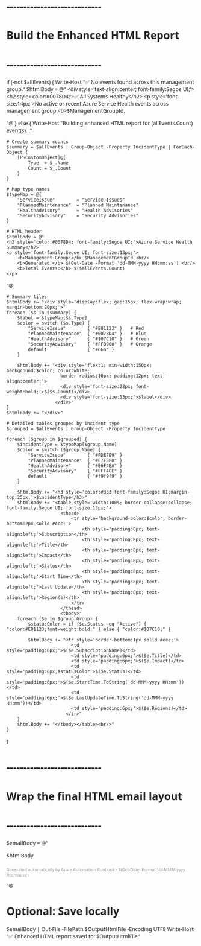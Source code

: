 # ----------------------------
# Build the Enhanced HTML Report
# ----------------------------
if (-not $allEvents) {
    Write-Host "✅ No events found across this management group."
    $htmlBody = @"
    <div style='text-align:center; font-family:Segoe UI;'>
        <h2 style='color:#0078D4;'>✅ All Systems Healthy</h2>
        <p style='font-size:14px;'>No active or recent Azure Service Health events across management group 
        <b>$ManagementGroupId</b>.</p>
    </div>
"@
}
else {
    Write-Host "Building enhanced HTML report for $($allEvents.Count) event(s)..."

    # Create summary counts
    $summary = $allEvents | Group-Object -Property IncidentType | ForEach-Object {
        [PSCustomObject]@{
            Type  = $_.Name
            Count = $_.Count
        }
    }

    # Map type names
    $typeMap = @{
        "ServiceIssue"        = "Service Issues"
        "PlannedMaintenance"  = "Planned Maintenance"
        "HealthAdvisory"      = "Health Advisories"
        "SecurityAdvisory"    = "Security Advisories"
    }

    # HTML header
    $htmlBody = @"
    <h2 style='color:#0078D4; font-family:Segoe UI;'>Azure Service Health Summary</h2>
    <p style='font-family:Segoe UI; font-size:13px;'>
        <b>Management Group:</b> $ManagementGroupId <br/>
        <b>Generated:</b> $(Get-Date -Format 'dd-MMM-yyyy HH:mm:ss') <br/>
        <b>Total Events:</b> $($allEvents.Count)
    </p>
"@

    # Summary tiles
    $htmlBody += "<div style='display:flex; gap:15px; flex-wrap:wrap; margin-bottom:20px;'>"
    foreach ($s in $summary) {
        $label = $typeMap[$s.Type]
        $color = switch ($s.Type) {
            "ServiceIssue"        { "#E81123" }   # Red
            "PlannedMaintenance"  { "#0078D4" }   # Blue
            "HealthAdvisory"      { "#107C10" }   # Green
            "SecurityAdvisory"    { "#FFB900" }   # Orange
            default               { "#666" }
        }

        $htmlBody += "<div style='flex:1; min-width:150px; background:$color; color:white; 
                        border-radius:10px; padding:12px; text-align:center;'>
                        <div style='font-size:22px; font-weight:bold;'>$($s.Count)</div>
                        <div style='font-size:13px;'>$label</div>
                      </div>"
    }
    $htmlBody += "</div>"

    # Detailed tables grouped by incident type
    $grouped = $allEvents | Group-Object -Property IncidentType

    foreach ($group in $grouped) {
        $incidentType = $typeMap[$group.Name]
        $color = switch ($group.Name) {
            "ServiceIssue"        { "#FDE7E9" }
            "PlannedMaintenance"  { "#E7F3FD" }
            "HealthAdvisory"      { "#E6F4EA" }
            "SecurityAdvisory"    { "#FFF4CE" }
            default               { "#f9f9f9" }
        }

        $htmlBody += "<h3 style='color:#333;font-family:Segoe UI;margin-top:25px;'>$incidentType</h3>"
        $htmlBody += "<table style='width:100%; border-collapse:collapse; font-family:Segoe UI; font-size:13px;'>
                        <thead>
                            <tr style='background-color:$color; border-bottom:2px solid #ccc;'>
                                <th style='padding:8px; text-align:left;'>Subscription</th>
                                <th style='padding:8px; text-align:left;'>Title</th>
                                <th style='padding:8px; text-align:left;'>Impact</th>
                                <th style='padding:8px; text-align:left;'>Status</th>
                                <th style='padding:8px; text-align:left;'>Start Time</th>
                                <th style='padding:8px; text-align:left;'>Last Update</th>
                                <th style='padding:8px; text-align:left;'>Region(s)</th>
                            </tr>
                        </thead>
                        <tbody>"
        foreach ($e in $group.Group) {
            $statusColor = if ($e.Status -eq "Active") { "color:#E81123;font-weight:bold;" } else { "color:#107C10;" }

            $htmlBody += "<tr style='border-bottom:1px solid #eee;'>
                            <td style='padding:6px;'>$($e.SubscriptionName)</td>
                            <td style='padding:6px;'>$($e.Title)</td>
                            <td style='padding:6px;'>$($e.Impact)</td>
                            <td style='padding:6px;$statusColor'>$($e.Status)</td>
                            <td style='padding:6px;'>$($e.StartTime.ToString('dd-MMM-yyyy HH:mm'))</td>
                            <td style='padding:6px;'>$($e.LastUpdateTime.ToString('dd-MMM-yyyy HH:mm'))</td>
                            <td style='padding:6px;'>$($e.Regions)</td>
                          </tr>"
        }
        $htmlBody += "</tbody></table><br/>"
    }
}

# ----------------------------
# Wrap the final HTML email layout
# ----------------------------
$emailBody = @"
<html>
<head>
<style>
body { font-family:'Segoe UI', Arial, sans-serif; margin: 20px; color:#222; }
a { color:#0078D4; text-decoration:none; }
a:hover { text-decoration:underline; }
table tr:hover { background-color:#f5f5f5; }
</style>
</head>
<body>
$htmlBody
<p style='font-size:11px; color:#999; margin-top:20px;'>
Generated automatically by Azure Automation Runbook • $(Get-Date -Format 'dd-MMM-yyyy HH:mm:ss')
</p>
</body>
</html>
"@

# Optional: Save locally
$emailBody | Out-File -FilePath $OutputHtmlFile -Encoding UTF8
Write-Host "✅ Enhanced HTML report saved to: $OutputHtmlFile"
